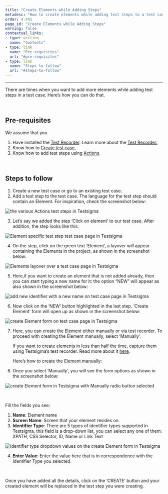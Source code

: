 ```yaml
---
title: "Create Elements while Adding Steps"
metadesc: "How to create elements while adding test steps to a test case in Testsigma."
order: 4.441
page_id: "Create Elements while Adding Steps"
warning: false
contextual_links:
- type: section
  name: "Contents"
- type: link
  name: "Pre-requisites"
  url: "#pre-requisites"
- type: link
  name: "Steps to follow"
  url: "#steps-to-follow"
---
```


---

There are times when you want to add more elements while adding test steps in a test case. Here’s how you can do that.

&emsp;

## **Pre-requisites**

We assume that you
 1. Have installed the [Test Recorder](https://testsigma.com/docs/test-step-recorder/install-chrome-extension/). Learn more about the [Test Recorder.](https://testsigma.com/docs/test-cases/create-steps-recorder/web-apps/overview/)
 2. Know how to [Create test case.](https://testsigma.com/docs/test-cases/manage/add-edit-delete/)
 3. Know how to add test steps using [Actions](https://testsigma.com/docs/test-cases/create-steps-nl/overview/).

&emsp;

## **Steps to follow**
 1. Create a new test case or go to an existing test case. 
 2. Add a test step to the test case. The language for the test step should contain an Element. For inspiration, check the screenshot below:

![the various Actions test steps in Testsigma](https://docs.testsigma.com/images/create-a-new-element/the-various-Actions-test-steps-in-testsigma.png)

 3. Let’s say we added the step ‘Click on element’ to our test case. After addition, the step looks like this:

![Element specific test step test case page in Testsigma](https://docs.testsigma.com/images/create-a-new-element/the-element-specific-test-step-test-case-page-testsigma.jpg)

 4.  On the step, click on the green text ‘Element’, a layover will appear containing the Elements in the project, as shown in the screenshot below:

![Elements layover over a test case page in Testsigma](https://docs.testsigma.com/images/create-a-new-element/the-elements-layover-over-test-case-page-testsigma.png)

 5.  Here,if you want to create an element that is not added already, then you can start typing a new name for it: the option “NEW” will appear as also shown in the screenshot below:

![add new identifier with a new name on test case page in Testsigma](https://docs.testsigma.com/images/create-a-new-element/add-new-identifier-with-the-new-name-test-case-page-testsigma.png)

 6. Now click on the ‘NEW’ button highlighted in the last step. ‘Create Element’ form will open up as shown in the screenshot below:

![create Element form on test case page in Testsigma](https://docs.testsigma.com/images/create-a-new-element/the-create-element-form-on-test-case-page-in-testsigma.png)

 7. Here, you can create the Element either manually or via test recorder. To proceed with creating the Element manually, select ‘Manually’. 

    If you want to create elements in less than half the time, capture them using Testsigma’s test recorder. Read more about it [here](https://testsigma.com/docs/elements/web-apps/capture-single-element/). 

    Here’s how to create the Element manually:

 8. Once you select ‘Manually’, you will see the form options as shown in the screenshot below:

![create Element form in Testsigma with Manually radio button selected](https://docs.testsigma.com/images/create-a-new-element/create-Element-manually-testsigma.png)

&emsp;


Fill the fields you see:

 1. **Name**: Element name
 2. **Screen Name**: Screen that your element resides on.
 3. **Identifier Type**: There are 5 types of identifier types supported in Testsigma, this field is a drop-down list, you can select any one of them: XPATH, CSS Selector, ID, Name or Link Text

![identifier type dropdown values on the create Element form in Testsigma](https://docs.testsigma.com/images/create-a-new-element/identifier-type-dropdown-value-create-Element-testsigma.png)

 4. **Enter Value**: Enter the value here that is in correspondence with the Identifier Type you selected.
   
&emsp;

 Once you have added all the details, click on the ‘CREATE’ button and your created element will be replaced in the test step you were creating.


